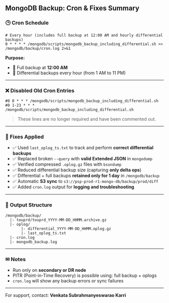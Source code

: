 ## MongoDB Backup: Cron & Fixes Summary

### 🕒 Cron Schedule

```cron
# Every hour (includes full backup at 12:00 AM and hourly differential backups)
0 * * * * /mongodb/scripts/mongodb_backup_including_differential.sh >> /mongodb/backup/cron.log 2>&1
```

**Purpose:**

- 🌟 Full backup at **12:00 AM**
- 🔄 Differential backups every hour (from 1 AM to 11 PM)

---

### ❌ Disabled Old Cron Entries

```cron
#0 0 * * * /mongodb/scripts/mongodb_backup_including_differential.sh
#0 1-23 * * * /mongodb/scripts/mongodb_backup_including_differential.sh
```

> These lines are no longer required and have been commented out.

---

### 🔧 Fixes Applied

- ✅ Used `last_oplog_ts.txt` to track and perform **correct differential backups**
- ✅ Replaced broken `--query` with **valid Extended JSON** in `mongodump`
- ✅ Verified compressed `.oplog.gz` files with `bsondump`
- ✅ Reduced differential backup size (capturing **only delta ops**)
- ✅ Differential + full backups **retained only for 1 day** in `/mongodb/backup`
- ✅ Automatic **S3 sync** to `s3://psp-prod-r1-mongo-db/backup/prod/diff`
- ✅ Added `cron.log` output for **logging and troubleshooting**

---

### 💾 Output Structure

```
/mongodb/backup/
  |- touprd/touprd_YYYY-MM-DD_HHMM.archive.gz
  |- oplog/
       |- differential_YYYY-MM-DD_HHMM.oplog.gz
       |- last_oplog_ts.txt
  |- cron.log
  |- mongodb_backup.log
```

---

### ✉ Notes

- Run only on **secondary or DR node**
- PITR (Point-in-Time Recovery) is possible using: full backup + oplogs
- `cron.log` will show any backup errors or sync failures

---

For support, contact: **Venkata Subrahmanyeswarao Karri**

